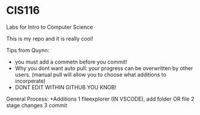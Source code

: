 # CIS116
Labs for Intro to Computer Science
<p>This is my repo and it is really cool!

Tips from Quynn:
- you must add a commetn before you commit!
- Why you dont want auto pull: your progress can be overwritten by other users. (manual pull will allow you to choose what additions to incorperate)
- DONT EDIT WITHIN GITHUB YOU KNOB!

General Process:
    +Additions
        1 fileexplorer (IN VSCODE), add folder OR file
        2 stage changes
        3 commit